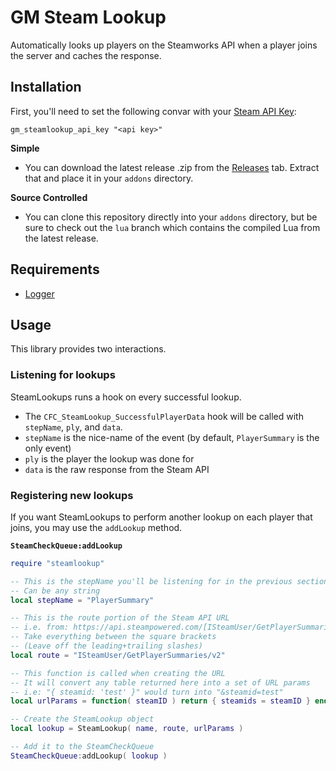 # GM Steam Lookup
Automatically looks up players on the Steamworks API when a player joins the server and caches the response.

## Installation
First, you'll need to set the following convar with your [Steam API Key](https://steamcommunity.com/dev/apikey):
```
gm_steamlookup_api_key "<api key>"
```

**Simple**
 - You can download the latest release .zip from the [Releases]() tab. Extract that and place it in your `addons` directory.

**Source Controlled**
 - You can clone this repository directly into your `addons` directory, but be sure to check out the `lua` branch which contains the compiled Lua from the latest release.

## Requirements
 - [Logger](https://github.com/CFC-Servers/gm_logger)

## Usage
This library provides two interactions.

### Listening for lookups
SteamLookups runs a hook on every successful lookup.
 - The `CFC_SteamLookup_SuccessfulPlayerData` hook will be called with `stepName`, `ply`, and `data`.
 - `stepName` is the nice-name of the event (by default, `PlayerSummary` is the only event)
 - `ply` is the player the lookup was done for
 - `data` is the raw response from the Steam API

### Registering new lookups

If you want SteamLookups to perform another lookup on each player that joins, you may use the `addLookup` method.

**`SteamCheckQueue:addLookup`**
```lua
require "steamlookup"

-- This is the stepName you'll be listening for in the previous section
-- Can be any string
local stepName = "PlayerSummary"

-- This is the route portion of the Steam API URL
-- i.e. from: https://api.steampowered.com/[ISteamUser/GetPlayerSummaries/v2]/
-- Take everything between the square brackets
-- (Leave off the leading+trailing slashes)
local route = "ISteamUser/GetPlayerSummaries/v2"

-- This function is called when creating the URL
-- It will convert any table returned here into a set of URL params
-- i.e: "{ steamid: 'test' }" would turn into "&steamid=test"
local urlParams = function( steamID ) return { steamids = steamID } end

-- Create the SteamLookup object
local lookup = SteamLookup( name, route, urlParams )

-- Add it to the SteamCheckQueue
SteamCheckQueue:addLookup( lookup )
```
